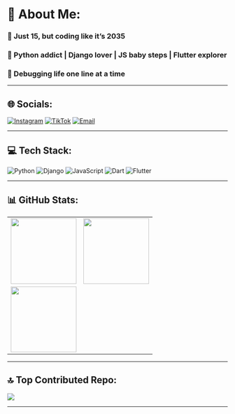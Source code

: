 # 💫 About Me:
### 🧃 Just 15, but coding like it’s 2035  
### 🐍 Python addict | Django lover | JS baby steps | Flutter explorer  
### 🧠 Debugging life one line at a time  

---

## 🌐 Socials:
[![Instagram](https://img.shields.io/badge/Instagram-%23E4405F.svg?logo=Instagram&logoColor=white)](https://instagram.com/davut__ovez)
[![TikTok](https://img.shields.io/badge/TikTok-%23000000.svg?logo=TikTok&logoColor=white)](https://tiktok.com/@davut__ovezov)
[![Email](https://img.shields.io/badge/Email-D14836?logo=gmail&logoColor=white)](mailto:dawut2010owezow@gmail.com)

---

## 💻 Tech Stack:
![Python](https://img.shields.io/badge/python-3670A0?style=flat&logo=python&logoColor=ffdd54)
![Django](https://img.shields.io/badge/django-%23092E20.svg?style=flat&logo=django&logoColor=white)
![JavaScript](https://img.shields.io/badge/javascript-%23323330.svg?style=flat&logo=javascript&logoColor=%23F7DF1E)
![Dart](https://img.shields.io/badge/dart-%230175C2.svg?style=flat&logo=dart&logoColor=white)
![Flutter](https://img.shields.io/badge/Flutter-%2302569B.svg?style=flat&logo=Flutter&logoColor=white)

---

## 📊 GitHub Stats:

<table>
  <tr>
    <td>
      <img src="https://github-readme-stats.vercel.app/api?username=DavutOvez&theme=merko&hide_border=false&include_all_commits=true&count_private=true" height="150"/>
    </td>
    <td>
      <img src="https://github-readme-stats.vercel.app/api/top-langs/?username=DavutOvez&theme=merko&hide_border=false&layout=compact&langs_count=6" height="150"/>
    </td>
  </tr>
  <tr>
    <td colspan="2">
      <img src="https://nirzak-streak-stats.vercel.app/?user=DavutOvez&theme=merko&hide_border=false" height="150" />
    </td>
  </tr>
</table>

---

## 🔝 Top Contributed Repo:
<img src="https://github-contributor-stats.vercel.app/api?username=DavutOvez&limit=5&theme=dark&combine_all_yearly_contributions=true" />

---

<!-- Proudly created with GPRM ( https://gprm.itsvg.in ) -->
